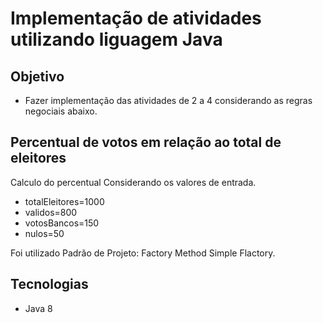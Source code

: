 # Implementação de atividades utilizando liguagem Java

## Objetivo 
* Fazer implementação das atividades de 2 a 4 considerando as regras negociais abaixo.

## Percentual de votos em relação ao total de eleitores
Calculo do percentual Considerando os valores de entrada.
* totalEleitores=1000
* validos=800
* votosBancos=150
* nulos=50

Foi utilizado Padrão de Projeto: Factory Method Simple Flactory.

## Tecnologias 

* Java 8

